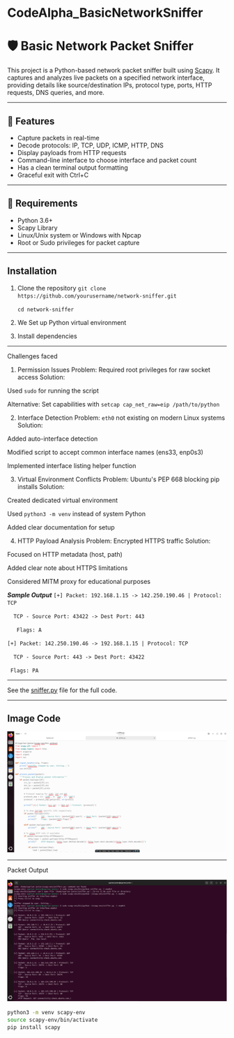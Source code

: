 # CodeAlpha_BasicNetworkSniffer

# 🛡️ Basic Network Packet Sniffer

This project is a Python-based network packet sniffer built using [Scapy](https://scapy.net/). It captures and analyzes live packets on a specified network interface, providing details like source/destination IPs, protocol type, ports, HTTP requests, DNS queries, and more.

---

## 📌 Features

- Capture packets in real-time
- Decode protocols: IP, TCP, UDP, ICMP, HTTP, DNS
- Display payloads from HTTP requests
- Command-line interface to choose interface and packet count
- Has a clean terminal output formatting
- Graceful exit with Ctrl+C

---

## 🚀 Requirements

- Python 3.6+
- Scapy Library
- Linux/Unix system or Windows with Npcap
- Root or Sudo privileges for packet capture

---
## Installation 
1. Clone the repository
   `git clone https://github.com/yourusername/network-sniffer.git`
   
   `cd network-sniffer`

3. We Set up Python virtual environment
4. Install dependencies

---
Challenges faced
1. Permission Issues
Problem: Required root privileges for raw socket access
Solution:

Used `sudo` for running the script

Alternative: Set capabilities with `setcap cap_net_raw=eip /path/to/python`

2. Interface Detection
Problem: `eth0` not existing on modern Linux systems
Solution:

Added auto-interface detection

Modified script to accept common interface names (ens33, enp0s3)

Implemented interface listing helper function

3. Virtual Environment Conflicts
Problem: Ubuntu's PEP 668 blocking pip installs
Solution:

Created dedicated virtual environment

Used `python3 -m venv` instead of system Python

Added clear documentation for setup

4. HTTP Payload Analysis
Problem: Encrypted HTTPS traffic
Solution:

Focused on HTTP metadata (host, path)

Added clear note about HTTPS limitations

Considered MITM proxy for educational purposes

***Sample Output***
`[+] Packet: 192.168.1.15 -> 142.250.190.46 | Protocol: TCP`

  `  TCP - Source Port: 43422 -> Dest Port: 443`
  
 `   Flags: A`

`[+] Packet: 142.250.190.46 -> 192.168.1.15 | Protocol: TCP`

  `  TCP - Source Port: 443 -> Dest Port: 43422`
  
   ` Flags: PA`


---

See the [sniffer.py](sniffer.py) file for the full code.

---
## Image Code
![Code](./pycode.png)

---
Packet Output

![Packets](./packets.png)


```bash
python3 -m venv scapy-env
source scapy-env/bin/activate
pip install scapy
